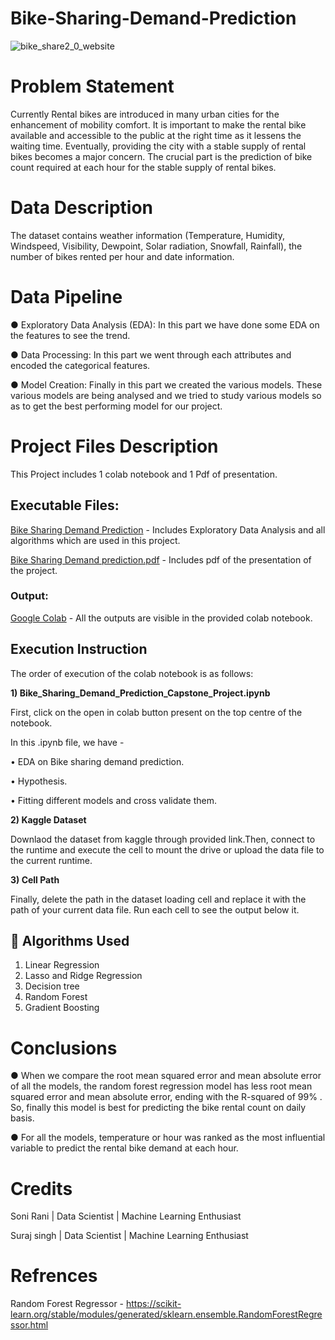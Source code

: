 # **Bike-Sharing-Demand-Prediction**
![bike_share2_0_website](https://user-images.githubusercontent.com/100477239/173245250-24207c40-3068-4356-bae8-bd7d148ff47d.png)

# **Problem Statement**

Currently Rental bikes are introduced in many urban cities for the enhancement of mobility comfort. It is important to make the rental bike available and accessible to the public at the right time as it lessens the waiting time. Eventually, providing the city with a stable supply of rental bikes becomes a major concern. The crucial part is the prediction of bike count required at each hour for the stable supply of rental bikes.

# **Data Description**

The dataset contains weather information (Temperature, Humidity, Windspeed, Visibility, Dewpoint, Solar radiation, Snowfall, Rainfall), the number of bikes rented per hour and date information.

# **Data Pipeline**

● Exploratory Data Analysis (EDA): In this part we have done some EDA on the features to see the trend.

● Data Processing: In this part we went through each attributes and encoded the categorical features.

● Model Creation: Finally in this part we created the various models. These various models are being analysed and we tried to study various models so as to get the best performing model for our project.

# **Project Files Description**

This Project includes 1 colab notebook and 1 Pdf of presentation.

## **Executable Files:**

[Bike Sharing Demand Prediction](https://github.com/vivvvek24/Credit-card-default-prediction/blob/main/Copy_of_Credit_Card_Default_Prediction_Capstone_Project.ipynb) - Includes Exploratory Data Analysis and all algorithms which are used in this project.

[Bike Sharing Demand prediction.pdf](https://github.com/vivvvek24/Credit-card-default-prediction/blob/main/credit%20card%20default%20prediction.pdf) - Includes pdf of the presentation of the project.

### **Output:**
[Google Colab](https://github.com/vivvvek24/Credit-card-default-prediction/blob/main/Copy_of_Credit_Card_Default_Prediction_Capstone_Project.ipynb) - All the outputs are visible in the provided colab notebook.

## **Execution Instruction**

The order of execution of the colab notebook is as follows:

**1) Bike_Sharing_Demand_Prediction_Capstone_Project.ipynb**

First, click on the open in colab button present on the top centre of the notebook.

In this .ipynb file, we have -

• EDA on Bike sharing demand prediction.

• Hypothesis.

• Fitting different models and cross validate them.

**2) Kaggle Dataset**

Downlaod the dataset from kaggle through provided link.Then, connect to the runtime and execute the cell to mount the drive or upload the data file to the current runtime.

**3) Cell Path**

Finally, delete the path in the dataset loading cell and replace it with the path of your current data file. Run each cell to see the output below it.

## :blue_book: **Algorithms Used**

1. Linear Regression
2. Lasso and Ridge Regression
3. Decision tree
4. Random Forest
5. Gradient Boosting







# **Conclusions**

● When we compare the root mean squared error and mean absolute error of all the models, the random forest regression model has less root mean squared error and mean absolute error, ending with the R-squared of 99% . So, finally this model is best for predicting the bike rental count on daily basis.

● For all the models, temperature or hour was ranked as the most influential variable to predict the rental bike demand at each hour.

# Credits

Soni Rani | Data Scientist | Machine Learning Enthusiast

Suraj singh | Data Scientist | Machine Learning Enthusiast

# Refrences

Random Forest Regressor - https://scikit-learn.org/stable/modules/generated/sklearn.ensemble.RandomForestRegressor.html
